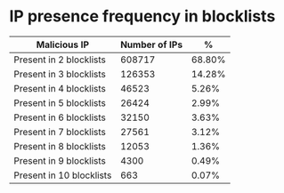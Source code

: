 # IP presence frequency in blocklists
| Malicious IP | Number of IPs | % |
|----|----|----|
| Present in 2 blocklists | 608717 | 68.80% |
| Present in 3 blocklists | 126353 | 14.28% |
| Present in 4 blocklists | 46523 | 5.26% |
| Present in 5 blocklists | 26424 | 2.99% |
| Present in 6 blocklists | 32150 | 3.63% |
| Present in 7 blocklists | 27561 | 3.12% |
| Present in 8 blocklists | 12053 | 1.36% |
| Present in 9 blocklists | 4300 | 0.49% |
| Present in 10 blocklists | 663 | 0.07% |
